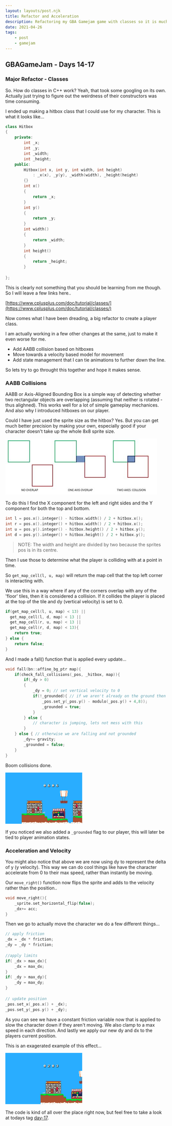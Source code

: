 ```yaml
---
layout: layouts/post.njk
title: Refactor and Acceleration
description: Refactoring my GBA Gamejam game with classes so it is much nicer
date: 2021-04-26
tags:
    - post
    - gamejam
---
```


>
## GBAGameJam - Days 14-17

### Major Refactor - Classes

So. How do classes in C++ work? Yeah, that took some googling on its own. Actually just trying to figure out the weirdness of their constructors was time consuming.

I ended up making a hitbox class that I could use for my character. This is what it looks like...

``` cpp
class Hitbox
{
    private:
        int _x;
        int _y;
        int _width;
        int _height;
    public:
        Hitbox(int x, int y, int width, int height)
            : _x(x), _y(y), _width(width), _height(height)
        {}
        int x()
        {
            return _x;
        }
        int y()
        {
            return _y;
        }
        int width()
        {
            return _width;
        }
        int height()
        {
            return _height;
        }

};
```

This is clearly not something that you should be learning from me though. So I will leave a few links here..

[https://www.cplusplus.com/doc/tutorial/classes/](https://www.cplusplus.com/doc/tutorial/classes/)

Now comes what I have been dreading, a big refactor to create a player class.

I am actually working in a few other changes at the same, just to make it even worse for me.

+ Add AABB collision based on hitboxes
+ Move towards a velocity based model for movement
+ Add state management that I can tie animations to further down the line.

So lets try to go throught this together and hope it makes sense.

### AABB Collisions

AABB or Axis-Aligned Bounding Box is a simple way of detecting whether two rectangular objects are overlapping (assuming that neither is rotated - thus alighned). This works well for a lot of simple gameplay mechanices. And also why I introduced hitboxes on our player.

Could I have just used the sprite size as the hitbox? Yes. But you can get much better precision by making your own, especially good if your character doesn't take up the whole 8x8 sprite size.

![](/img/AABB.jpg)

To do this I find the X component for the left and right sides and the Y component for both the top and bottom.

``` cpp
int l = pos.x().integer() - hitbox.width() / 2 + hitbox.x();
int r = pos.x().integer() + hitbox.width() / 2 + hitbox.x();
int u = pos.y().integer() - hitbox.height() / 2 + hitbox.y();
int d = pos.y().integer() + hitbox.height() / 2 + hitbox.y();
```

> NOTE: The width and height are divided by two because the sprites pos is in its centre.

Then I use those to determine what the player is colliding with at a point in time.

So `get_map_cell(l, u, map)` will return the map cell that the top left corner is interacting with.

We use this in a way where if any of the corners overlap with any of the 'floor' tiles, then it is considered a collision. If it collides the player is placed at the top of the tile and dy (vertical velocity) is set to 0.

``` cpp
if(get_map_cell(l, u, map) < 13) ||
  get_map_cell(l, d, map) < 13 ||
  get_map_cell(r, u, map) < 13 ||
  get_map_cell(r, d, map) < 13){
    return true;
} else {
    return false;
}
```

And I made a fall() function that is applied every update...

``` cpp
void fall(bn::affine_bg_ptr map){
    if(check_fall_collisions(_pos, _hitbox, map)){
        if(_dy > 0)
        {
            _dy = 0; // set vertical velocity to 0
            if(!_grounded){ // if we aren't already on the ground then lets move us to the top and set our flag
                _pos.set_y(_pos.y() - modulo(_pos.y() + 4,8));
                _grounded = true;
            }
        } else {
            // character is jumping, lets not mess with this
        }
    } else { // otherwise we are falling and not grounded
        _dy+= gravity; 
        _grounded = false;
    }
}
```

Boom collisions done.

![](/img/collisions.gif)

If you noticed we also added a  `_grounded` flag to our player, this will later be tied to player animation states.

### Acceleration and Velocity

You might also notice that above we are now using dy to represent the delta of y (y velocity). This way we can do cool things like have the character accelerate from 0 to their max speed, rather than instantly be moving.

Our `move_right()` function now flips the sprite and adds to the velocity rather than the position..

``` cpp
void move_right(){
    _sprite.set_horizontal_flip(false);
    _dx+= acc;
}
```

Then we go to actually move the character we do a few different things...

``` cpp
// apply friction
_dx = _dx * friction;
_dy = _dy * friction;

//apply limits
if( _dx > max_dx){
    _dx = max_dx;
}
if( _dy > max_dy){
    _dy = max_dy;
}

// update position
_pos.set_x(_pos.x() + _dx);
_pos.set_y(_pos.y() + _dy);
```

As you can see we have a constant friction variable now that is applied to slow the character down if they aren't moving. We also clamp to a max speed in each direction. And lastly we apply our new dy and dx to the players current position.

This is an exagerated example of this effect...

![](/img/acceleration.gif)

The code is kind of all over the place right now, but feel free to take a look at todays tag [day-17](https://github.com/foopod/gbaGamejam2021/releases/tag/day-17).